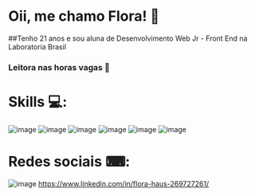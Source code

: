 # Oii, me chamo Flora! 🌸

##Tenho 21 anos e sou aluna de Desenvolvimento Web Jr - Front End na Laboratoria Brasil


### Leitora nas horas vagas 📖

# Skills 💻:
![image](https://user-images.githubusercontent.com/119886168/235764616-5acde0eb-9d95-4442-b82f-5a19250bef17.png) ![image](https://user-images.githubusercontent.com/119886168/235764722-3e3ac264-c848-4e8f-9703-bd83c7f4900d.png) ![image](https://user-images.githubusercontent.com/119886168/235764832-843271f8-49c1-4578-9bee-bf1cb7da1b6e.png) ![image](https://user-images.githubusercontent.com/119886168/235764894-d0570357-bad2-4c04-be84-40d0ad398bb1.png) ![image](https://user-images.githubusercontent.com/119886168/235764929-e49cf571-2930-4827-b3a9-262a23053c2f.png)  ![image](https://user-images.githubusercontent.com/119886168/235764992-bbb77d09-d5be-4ae5-a75c-a078eaad3fa4.png)  

 # Redes sociais ⌨: 
 ![image](https://user-images.githubusercontent.com/119886168/235765875-632c0407-6a25-41e0-83d3-ca919ce3dc69.png)
https://www.linkedin.com/in/flora-haus-269727261/



